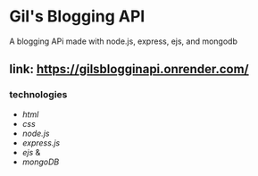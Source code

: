 # Gil's Blogging API

A blogging APi made with node.js, express, ejs, and mongodb

## link: https://gilsblogginapi.onrender.com/

### technologies
* _html_
* _css_
* _node.js_
* _express.js_
* _ejs_
&
* _mongoDB_
